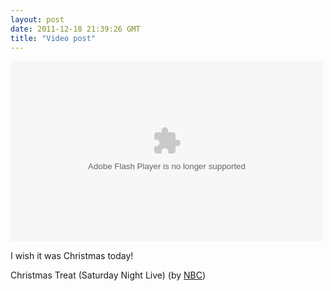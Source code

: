 ```yaml
---
layout: post
date: 2011-12-18 21:39:26 GMT
title: "Video post"
---
```

<object width="500" height="289"><param name="movie" value="http://www.hulu.com/embed/ur_W8VQ7xcVmtgY0BBJX9A"></param><param name="flashvars" value="ap=1"></param><embed src="http://www.hulu.com/embed/ur_W8VQ7xcVmtgY0BBJX9A" type="application/x-shockwave-flash" width="500" height="289" flashvars="ap=1"></embed></object>

<p>I wish it was Christmas today!</p>&#13;
<p>Christmas Treat (Saturday Night Live) (by <a href="http://www.hulu.com/watch/311558/saturday-night-live-christmas-treat#s-p2-sr-i1">NBC</a>)</p> 